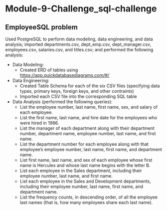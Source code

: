 # Module-9-Challenge_sql-challenge

EmployeeSQL problem
----------------------------
Used PostgreSQL to perform data modeling, data engineering, and data analysis; imported departments.csv, dept_emp.csv, dept_manager.csv, employees.csv, salaries.csv, and titles.csv; and performed the following analysis:

* Data Modeling:
  * Created ERD of tables using https://app.quickdatabasediagrams.com/#/
* Data Engineering:
  * Created Table Schema for each of the six CSV files (specifying data types, primary keys, foreign keys, and other contraints)
  * Imported each CSV file into the corresponding SQL table
* Data Analysis (performed the following queries):
  * List the employee number, last name, first name, sex, and salary of each employee.
  * List the first name, last name, and hire date for the employees who were hired in 1986.
  * List the manager of each department along with their department number, department name, employee number, last name, and first name.
  * List the department number for each employee along with that employee’s employee number, last name, first name, and department name.
  * List first name, last name, and sex of each employee whose first name is Hercules and whose last name begins with the letter B.
  * List each employee in the Sales department, including their employee number, last name, and first name.
  * List each employee in the Sales and Development departments, including their employee number, last name, first name, and department name.
  * List the frequency counts, in descending order, of all the employee last names (that is, how many employees share each last name).
